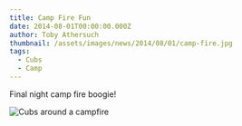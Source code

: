 ```yaml
---
title: Camp Fire Fun
date: 2014-08-01T00:00:00.000Z
author: Toby Athersuch
thumbnail: /assets/images/news/2014/08/01/camp-fire.jpg
tags:
  - Cubs
  - Camp
---
```


Final night camp fire boogie!

![Cubs around a campfire](/assets/images/news/2014/08/01/camp-fire.jpg)
